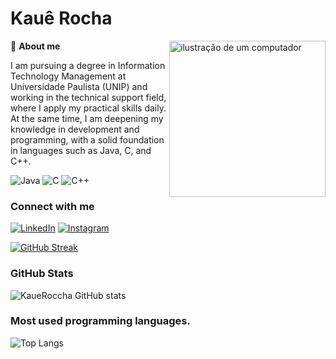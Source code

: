 # Kauê Rocha

<img src="https://raw.githubusercontent.com/MicaelliMedeiros/micaellimedeiros/master/image/computer-illustration.png" alt="ilustração de um computador" min-width="250px" max-width="250px" width="250px" align="right">

<p align="left">
  👋 <strong>About me</strong>
</p>

I am pursuing a degree in Information Technology Management at Universidade Paulista (UNIP) and working in the technical support field, where I apply my practical skills daily. At the same time, I am deepening my knowledge in development and programming, with a solid foundation in languages such as Java, C, and C++.

 ![Java](https://img.shields.io/badge/java-%23ED8B00.svg?style=for-the-badge&logo=openjdk&logoColor=white) 
 ![C](https://img.shields.io/badge/C-00599C?style=for-the-badge&logo=c&logoColor=white)
 ![C++](https://img.shields.io/badge/C%2B%2B-00599C?style=for-the-badge&logo=c%2B%2B&logoColor=white)

### Connect with me

[![LinkedIn](https://img.shields.io/badge/LinkedIn-0077B5?style=for-the-badge&logo=linkedin&logoColor=white)](https://www.linkedin.com/in/kaue-rocha-gomes/)
[![Instagram](https://img.shields.io/badge/-Instagram-%23E4405F?style=for-the-badge&logo=instagram&logoColor=white)](https://www.instagram.com/roccha_kaue/)

[![GitHub Streak](https://streak-stats.demolab.com/?user=KaueRoccha&theme=midnight-purple&background=000&card_width=465&border_radius=3&border=0000&dates=FFF&card_height=171)](https://git.io/streak-stats)     

### GitHub Stats

![KaueRoccha GitHub stats](https://github-readme-stats.vercel.app/api?username=kaueroccha&theme=midnight-purple&border_color=000&card_height=171&show_icons=true&hide_title=true)

### Most used programming languages.

![Top Langs](https://github-readme-stats-git-masterrstaa-rickstaa.vercel.app/api/top-langs/?username=KaueRoccha&layout=compact&bg_color=000&border_color=000&title_color=FFF&border_radius=3&text_color=FFF)

